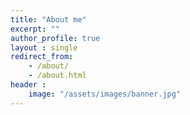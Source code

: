 ```yaml
---
title: "About me"
excerpt: ""
author_profile: true
layout : single
redirect_from:
    - /about/
    - /about.html
header :
    image: "/assets/images/banner.jpg"
---
```



